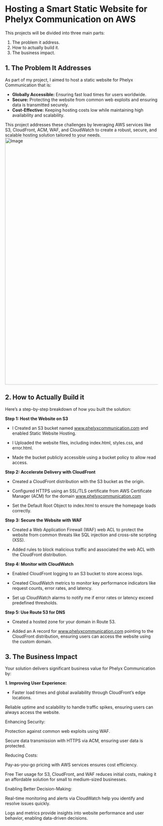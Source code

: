 # Hosting a Smart Static Website for Phelyx Communication on AWS
This projects will be divided into three main parts:
1. The problem it address.
2. How to actually build it.
3. The business impact.

## 1. The Problem It Addresses
As part of my project, I aimed to host a static website for Phelyx Communication that is:
* **Globally Accessible:**
Ensuring fast load times for users worldwide.
* **Secure:**
 Protecting the website from common web exploits and ensuring data is transmitted securely.
* **Cost-Effective:**
 Keeping hosting costs low while maintaining high availability and scalability.

This project addresses these challenges by leveraging AWS services like S3, CloudFront, ACM, WAF, and CloudWatch to create a robust, secure, and scalable hosting solution tailored to your needs.
<img width="810" alt="Image" src="https://github.com/user-attachments/assets/7aeac875-e9ad-4ecf-bf19-1903ecb993da" />

## 2. How to Actually Build it
Here’s a step-by-step breakdown of how you built the solution:

**Step 1: Host the Website on S3**
* I Created an S3 bucket named www.phelyxcommunication.com and enabled Static Website Hosting.

* I Uploaded the  website files, including index.html, styles.css, and error.html.

* Made the bucket publicly accessible using a bucket policy to allow read access.

**Step 2: Accelerate Delivery with CloudFront**
* Created a CloudFront distribution with the S3 bucket as the origin.

* Configured HTTPS using an SSL/TLS certificate from AWS Certificate Manager (ACM) for the domain www.phelyxcommunication.com

* Set the Default Root Object to index.html to ensure the homepage loads correctly.

**Step 3: Secure the Website with WAF**
* Created a Web Application Firewall (WAF) web ACL to protect the website from common threats like SQL injection and cross-site scripting (XSS).

* Added rules to block malicious traffic and associated the web ACL with the CloudFront distribution.

**Step 4: Monitor with CloudWatch**
* Enabled CloudFront logging to an S3 bucket to store access logs.

* Created CloudWatch metrics to monitor key performance indicators like request counts, error rates, and latency.

* Set up CloudWatch alarms to notify me if error rates or latency exceed predefined thresholds.

**Step 5: Use Route 53 for DNS**
* Created a hosted zone for your domain in Route 53.

* Added an A record for www.phelyxcommunication.com pointing to the CloudFront distribution, ensuring users can access the website using the custom domain.

## 3. The Business Impact
Your solution delivers significant business value for Phelyx Communication by:

**1. Improving User Experience:**

   * Faster load times and global availability through CloudFront’s edge locations.

Reliable uptime and scalability to handle traffic spikes, ensuring users can always access the website.

Enhancing Security:

Protection against common web exploits using WAF.

Secure data transmission with HTTPS via ACM, ensuring user data is protected.

Reducing Costs:

Pay-as-you-go pricing with AWS services ensures cost efficiency.

Free Tier usage for S3, CloudFront, and WAF reduces initial costs, making it an affordable solution for small to medium-sized businesses.

Enabling Better Decision-Making:

Real-time monitoring and alerts via CloudWatch help you identify and resolve issues quickly.

Logs and metrics provide insights into website performance and user behavior, enabling data-driven decisions.
